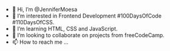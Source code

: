 - 👋 Hi, I’m @JenniferMoesa
- 👀 I’m interested in Frontend Development #100DaysOfCode #110DaysOfCSS.
- 🌱 I’m  learning HTML, CSS and JavaScript.
- 💞️ I’m looking to collaborate on projects from freeCodeCamp.
- 📫 How to reach me ...

<!---
JenniferMoesa/JenniferMoesa is a ✨ special ✨ repository because its `README.md` (this file) appears on your GitHub profile.
You can click the Preview link to take a look at your changes.
--->
